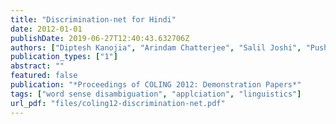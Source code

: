 ```yaml
---
title: "Discrimination-net for Hindi"
date: 2012-01-01
publishDate: 2019-06-27T12:40:43.632706Z
authors: ["Diptesh Kanojia", "Arindam Chatterjee", "Salil Joshi", "Pushpak Bhattacharyya"]
publication_types: ["1"]
abstract: ""
featured: false
publication: "*Proceedings of COLING 2012: Demonstration Papers*"
tags: ["word sense disambiguation", "applciation", "linguistics"]
url_pdf: "files/coling12-discrimination-net.pdf"
---
```


